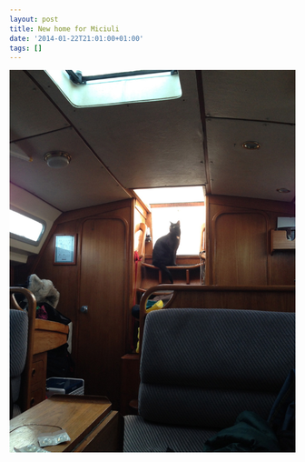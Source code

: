 ```yaml
---
layout: post
title: New home for Miciuli
date: '2014-01-22T21:01:00+01:00'
tags: []
---
```

![New home for Miciuli](/files/tumblr_mzwtl7TJDa1tq106bo1_1280.jpg)
